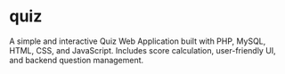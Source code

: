 # quiz
A simple and interactive Quiz Web Application built with PHP, MySQL, HTML, CSS, and JavaScript. Includes score calculation, user-friendly UI, and backend question management.
